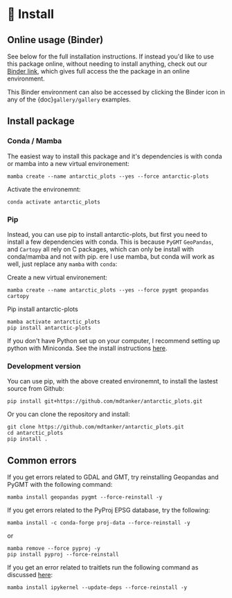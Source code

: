 # 🚀 Install

## Online usage (Binder)

See below for the full installation instructions. If instead you'd like to use this package online, without needing to install anything, check out our [Binder link](https://mybinder.org/v2/gh/mdtanker/antarctic_plots/c88a23c9dfe92c36f0bfdbbc277d926c2de763de), which gives full access the the package in an online environment.

This Binder environment can also be accessed by clicking the Binder icon in any of the {doc}`gallery/gallery` examples.

## Install package

### Conda / Mamba
The easiest way to install this package and it's dependencies is with conda or mamba into a new virtual environement:

    mamba create --name antarctic_plots --yes --force antarctic-plots

Activate the environemnt:

    conda activate antarctic_plots

### Pip
Instead, you can use pip to install antarctic-plots, but first you need to install a few dependencies with conda. This is because `PyGMT` `GeoPandas`, and `Cartopy` all rely on C packages, which can only be install with conda/mamba and not with pip. ere I use mamba, but conda will work as well, just replace any `mamba` with `conda`:

Create a new virtual environement:

    mamba create --name antarctic_plots --yes --force pygmt geopandas cartopy

Pip install antarctic-plots

    mamba activate antarctic_plots
    pip install antarctic-plots

If you don't have Python set up on your computer, I recommend setting up python with Miniconda. See the install instructions [here](https://conda.io/projects/conda/en/latest/user-guide/install/index.html).

### Development version
You can use pip, with the above created environemnt, to install the lastest source from Github:

    pip install git+https://github.com/mdtanker/antarctic_plots.git

Or you can clone the repository and install:

    git clone https://github.com/mdtanker/antarctic_plots.git
    cd antarctic_plots
    pip install .

## Common errors

If you get errors related to GDAL and GMT, try reinstalling Geopandas and PyGMT with the following command:

    mamba install geopandas pygmt --force-reinstall -y

If you get errors related to the PyProj EPSG database, try the following:

    mamba install -c conda-forge proj-data --force-reinstall -y

or

    mamba remove --force pyproj -y
    pip install pyproj --force-reinstall

If you get an error related to traitlets run the following command as discussed [here](https://github.com/microsoft/vscode-jupyter/issues/5689#issuecomment-829538285):

    mamba install ipykernel --update-deps --force-reinstall -y
